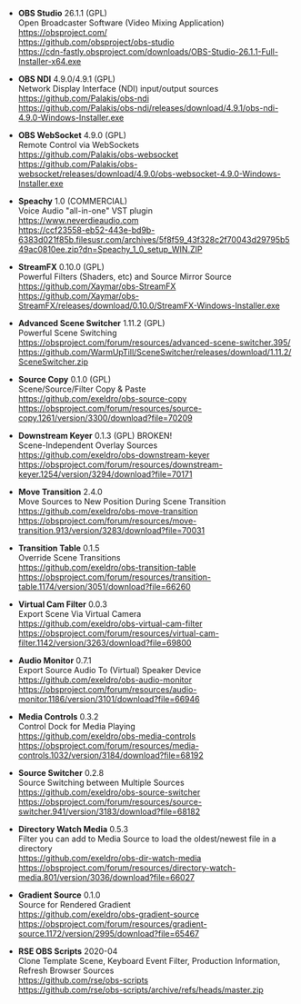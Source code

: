 
- **OBS Studio** 26.1.1 (GPL)<br/>
  Open Broadcaster Software (Video Mixing Application)<br/>
  https://obsproject.com/<br/>
  https://github.com/obsproject/obs-studio<br/>
  https://cdn-fastly.obsproject.com/downloads/OBS-Studio-26.1.1-Full-Installer-x64.exe

- **OBS NDI** 4.9.0/4.9.1 (GPL)<br/>
  Network Display Interface (NDI) input/output sources<br/>
  https://github.com/Palakis/obs-ndi<br/>
  https://github.com/Palakis/obs-ndi/releases/download/4.9.1/obs-ndi-4.9.0-Windows-Installer.exe

- **OBS WebSocket** 4.9.0 (GPL)<br/>
  Remote Control via WebSockets<br/>
  https://github.com/Palakis/obs-websocket<br/>
  https://github.com/Palakis/obs-websocket/releases/download/4.9.0/obs-websocket-4.9.0-Windows-Installer.exe

- **Speachy** 1.0 (COMMERCIAL)<br/>
  Voice Audio "all-in-one" VST plugin<br/>
  https://www.neverdieaudio.com<br/>
  https://ccf23558-eb52-443e-bd9b-6383d021f85b.filesusr.com/archives/5f8f59_43f328c2f70043d29795b549ac0810ee.zip?dn=Speachy_1_0_setup_WIN.ZIP

- **StreamFX** 0.10.0 (GPL)<br/>
  Powerful Filters (Shaders, etc) and Source Mirror Source<br/>
  https://github.com/Xaymar/obs-StreamFX<br/>
  https://github.com/Xaymar/obs-StreamFX/releases/download/0.10.0/StreamFX-Windows-Installer.exe

- **Advanced Scene Switcher** 1.11.2 (GPL)<br/>
  Powerful Scene Switching<br/>
  https://obsproject.com/forum/resources/advanced-scene-switcher.395/<br/>
  https://github.com/WarmUpTill/SceneSwitcher/releases/download/1.11.2/SceneSwitcher.zip

- **Source Copy** 0.1.0 (GPL)<br/>
  Scene/Source/Filter Copy & Paste<br/>
  https://github.com/exeldro/obs-source-copy <br/>
  https://obsproject.com/forum/resources/source-copy.1261/version/3300/download?file=70209

- **Downstream Keyer** 0.1.3 (GPL) BROKEN!<br/>
  Scene-Independent Overlay Sources<br/>
  https://github.com/exeldro/obs-downstream-keyer<br/>
  https://obsproject.com/forum/resources/downstream-keyer.1254/version/3294/download?file=70171

- **Move Transition** 2.4.0<br/>
  Move Sources to New Position During Scene Transition<br/>
  https://github.com/exeldro/obs-move-transition<br/>
  https://obsproject.com/forum/resources/move-transition.913/version/3283/download?file=70031

- **Transition Table** 0.1.5<br/>
  Override Scene Transitions<br/>
  https://github.com/exeldro/obs-transition-table <br/>
  https://obsproject.com/forum/resources/transition-table.1174/version/3051/download?file=66260

- **Virtual Cam Filter** 0.0.3<br/>
  Export Scene Via Virtual Camera<br/>
  https://github.com/exeldro/obs-virtual-cam-filter<br/>
  https://obsproject.com/forum/resources/virtual-cam-filter.1142/version/3263/download?file=69800

- **Audio Monitor** 0.7.1<br/>
  Export Source Audio To (Virtual) Speaker Device<br/>
  https://github.com/exeldro/obs-audio-monitor<br/>
  https://obsproject.com/forum/resources/audio-monitor.1186/version/3101/download?file=66946

- **Media Controls** 0.3.2<br/>
  Control Dock for Media Playing<br/>
  https://github.com/exeldro/obs-media-controls<br/>
  https://obsproject.com/forum/resources/media-controls.1032/version/3184/download?file=68192

- **Source Switcher** 0.2.8<br/>
  Source Switching between Multiple Sources<br/>
  https://github.com/exeldro/obs-source-switcher<br/>
  https://obsproject.com/forum/resources/source-switcher.941/version/3183/download?file=68182

- **Directory Watch Media** 0.5.3<br/>
  Filter you can add to Media Source to load the oldest/newest file in a directory<br/>
  https://github.com/exeldro/obs-dir-watch-media<br/>
  https://obsproject.com/forum/resources/directory-watch-media.801/version/3036/download?file=66027

- **Gradient Source** 0.1.0<br/>
  Source for Rendered Gradient<br/>
  https://github.com/exeldro/obs-gradient-source <br/>
  https://obsproject.com/forum/resources/gradient-source.1172/version/2995/download?file=65467

- **RSE OBS Scripts** 2020-04<br/>
  Clone Template Scene, Keyboard Event Filter, Production Information, Refresh Browser Sources<br/>
  https://github.com/rse/obs-scripts<br/>
  https://github.com/rse/obs-scripts/archive/refs/heads/master.zip

